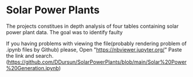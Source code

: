 # Solar Power Plants

The projects constitues in depth analysis of four tables containing solar power plant data. The goal was to identify faulty 




If you having problems with viewing the file(probably rendering problem of .ipynb files by Github) please,
Open "https://nbviewer.jupyter.org/"
Paste the link and search. (https://github.com/DDursun/SolarPowerPlants/blob/main/Solar%20Power%20Generation.ipynb)
